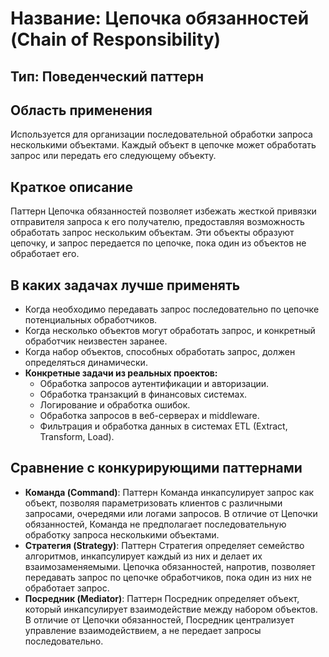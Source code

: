 # Название: Цепочка обязанностей (Chain of Responsibility)

## Тип: Поведенческий паттерн

## Область применения
Используется для организации последовательной обработки запроса несколькими объектами. Каждый объект в цепочке может 
обработать запрос или передать его следующему объекту.

## Краткое описание
Паттерн Цепочка обязанностей позволяет избежать жесткой привязки отправителя запроса к его получателю, предоставляя 
возможность обработать запрос нескольким объектам. Эти объекты образуют цепочку, и запрос передается по цепочке, пока 
один из объектов не обработает его.

## В каких задачах лучше применять
- Когда необходимо передавать запрос последовательно по цепочке потенциальных обработчиков.
- Когда несколько объектов могут обработать запрос, и конкретный обработчик неизвестен заранее.
- Когда набор объектов, способных обработать запрос, должен определяться динамически.
- **Конкретные задачи из реальных проектов:**
    - Обработка запросов аутентификации и авторизации.
    - Обработка транзакций в финансовых системах.
    - Логирование и обработка ошибок.
    - Обработка запросов в веб-серверах и middleware.
    - Фильтрация и обработка данных в системах ETL (Extract, Transform, Load).

## Сравнение с конкурирующими паттернами
- **Команда (Command)**: Паттерн Команда инкапсулирует запрос как объект, позволяя параметризовать клиентов с различными 
    запросами, очередями или логами запросов. В отличие от Цепочки обязанностей, Команда не предполагает 
    последовательную обработку запроса несколькими объектами.
- **Стратегия (Strategy)**: Паттерн Стратегия определяет семейство алгоритмов, инкапсулирует каждый из них и делает их 
    взаимозаменяемыми. Цепочка обязанностей, напротив, позволяет передавать запрос по цепочке обработчиков, пока один 
    из них не обработает запрос.
- **Посредник (Mediator)**: Паттерн Посредник определяет объект, который инкапсулирует взаимодействие между набором 
    объектов. В отличие от Цепочки обязанностей, Посредник централизует управление взаимодействием, а не передает
    запросы последовательно.

